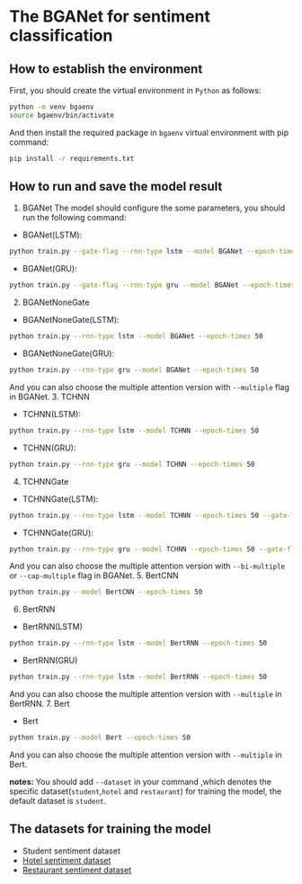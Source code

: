 # The BGANet for sentiment classification
## How to establish the environment
First, you should create the virtual environment in `Python`  as follows:
```bash
python -m venv bgaenv
source bgaenv/bin/activate
```
And then install the required package in `bgaenv` virtual environment with pip command:
```bash
pip install -r requirements.txt
```
## How to run and save the model result
1. BGANet
The model should configure the some parameters, you should run the following command:
+ BGANet(LSTM):
```bash
python train.py --gate-flag --rnn-type lstm --model BGANet --epoch-times 50
```
+ BGANet(GRU):
```bash
python train.py --gate-flag --rnn-type gru --model BGANet --epoch-times 50
```
2. BGANetNoneGate
+ BGANetNoneGate(LSTM):
```bash
python train.py --rnn-type lstm --model BGANet --epoch-times 50
```
+ BGANetNoneGate(GRU):
```bash
python train.py --rnn-type gru --model BGANet --epoch-times 50
```
And you can also choose the multiple attention version with `--multiple` flag in BGANet.
3. TCHNN
+ TCHNN(LSTM):
```bash
python train.py --rnn-type lstm --model TCHNN --epoch-times 50
```
+ TCHNN(GRU):
```bash
python train.py --rnn-type gru --model TCHNN --epoch-times 50 
```
4. TCHNNGate
+ TCHNNGate(LSTM):
```bash
python train.py --rnn-type lstm --model TCHNN --epoch-times 50 --gate-flag
```
+ TCHNNGate(GRU):
```bash
python train.py --rnn-type gru --model TCHNN --epoch-times 50 --gate-flag
```
And you can also choose the multiple attention version with `--bi-multiple` or `--cap-multiple` flag in BGANet.
5. BertCNN
```bash
python train.py --model BertCNN --epoch-times 50
```
6. BertRNN
+ BertRNN(LSTM)
```bash
python train.py --rnn-type lstm --model BertRNN --epoch-times 50
```
+ BertRNN(GRU)
```bash
python train.py --rnn-type lstm --model BertRNN --epoch-times 50
```
And you can also choose the multiple attention version with `--multiple` in BertRNN.
7. Bert
+ Bert
```bash
python train.py --model Bert --epoch-times 50
```
And you can also choose the multiple attention version with `--multiple` in Bert.

**notes:** You should add `--dataset` in your command ,which denotes the specific dataset(`student`,`hotel` and `restaurant`) for training the model, the default dataset is `student`.
## The datasets for training the model
+ Student sentiment dataset
+ [Hotel sentiment dataset](https://https://github.com/SophonPlus/ChineseNlpCorpus/blob/master/datasets/ChnSentiCorp_htl_all/intro.ipynb)
+ [Restaurant sentiment dataset](https://github.com/SophonPlus/ChineseNlpCorpus/blob/master/datasets/waimai_10k/intro.ipynb)
